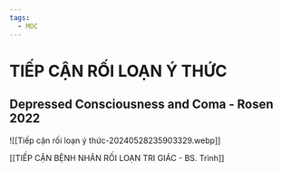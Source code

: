 ```yaml
---
tags:
  - MOC
---
```

# TIẾP CẬN RỐI LOẠN Ý THỨC

## Depressed Consciousness and Coma - Rosen 2022
![[Tiếp cận rối loạn ý thức-20240528235903329.webp]]

[[TIẾP CẬN BỆNH NHÂN RỐI LOẠN TRI GIÁC - BS. Trình]]
